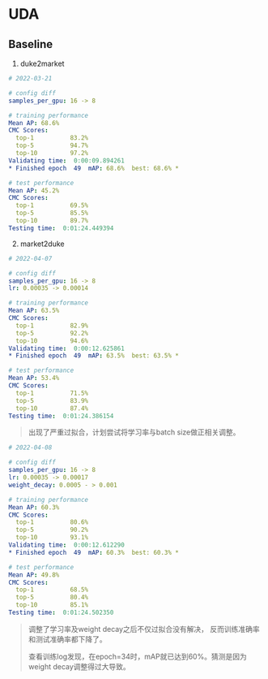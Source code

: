 # UDA
## Baseline
1. duke2market

``` yaml
# 2022-03-21

# config diff
samples_per_gpu: 16 -> 8

# training performance
Mean AP: 68.6%
CMC Scores:
  top-1          83.2%
  top-5          94.7%
  top-10         97.2%
Validating time:  0:00:09.894261
* Finished epoch  49  mAP: 68.6%  best: 68.6% *

# test performance
Mean AP: 45.2%
CMC Scores:
  top-1          69.5%
  top-5          85.5%
  top-10         89.7%
Testing time:  0:01:24.449394
```

2. market2duke

```yaml
# 2022-04-07

# config diff
samples_per_gpu: 16 -> 8
lr: 0.00035 -> 0.00014

# training performance
Mean AP: 63.5%
CMC Scores:
  top-1          82.9%
  top-5          92.2%
  top-10         94.6%
Validating time:  0:00:12.625861
* Finished epoch  49  mAP: 63.5%  best: 63.5% *

# test performance
Mean AP: 53.4%
CMC Scores:
  top-1          71.5%
  top-5          83.9%
  top-10         87.4%
Testing time:  0:01:24.386154
```

> 出现了严重过拟合，计划尝试将学习率与batch size做正相关调整。

```yaml
# 2022-04-08

# config diff
samples_per_gpu: 16 -> 8
lr: 0.00035 -> 0.00017
weight_decay: 0.0005 - > 0.001

# training performance
Mean AP: 60.3%
CMC Scores:
  top-1          80.6%
  top-5          90.2%
  top-10         93.1%
Validating time:  0:00:12.612290
* Finished epoch  49  mAP: 60.3%  best: 60.3% *

# test performance
Mean AP: 49.8%
CMC Scores:
  top-1          68.5%
  top-5          80.4%
  top-10         85.1%
Testing time:  0:01:24.502350
```
> 调整了学习率及weight decay之后不仅过拟合没有解决，
> 反而训练准确率和测试准确率都下降了。
> 
> 查看训练log发现，在epoch=34时，mAP就已达到60%。猜测是因为weight decay调整得过大导致。 